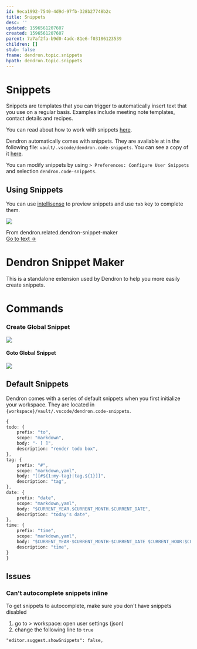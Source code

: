 ```yaml
---
id: 9eca1992-7540-4d9d-97fb-328b27748b2c
title: Snippets
desc: ''
updated: 1596561207607
created: 1596561207607
parent: 7a7af2fa-b9d0-4adc-81e6-f03186123539
children: []
stub: false
fname: dendron.topic.snippets
hpath: dendron.topic.snippets
---
```

# Snippets

Snippets are templates that you can trigger to automatically insert text that you use on a regular basis. Examples include meeting note templates, contact details and recipes. 

You can read about how to work with snippets [here](https://code.visualstudio.com/docs/editor/userdefinedsnippets).

Dendron automatically comes with snippets. They are available at in the following file: `vault/.vscode/dendron.code-snippets`. You can see a copy of it [here](https://github.com/dendronhq/dendron-template/blob/master/vault/.vscode/dendron.code-snippets).

You can modify snippets by using `> Preferences: Configure User Snippets` and selection `dendron.code-snippets`.

## Using Snippets

You can use [intellisense](032e4abc-f292-465f-9b6a-5a1360c2c974) to preview snippets and use `tab` key to complete them.

![](https://foundation-prod-assetspublic53c57cce-8cpvgjldwysl.s3-us-west-2.amazonaws.com/assets/images/tab-autocomplete.gif)

<div class="portal-container">
<div class="portal-head">
<div class="portal-backlink" >
<div class="portal-title">From <span class="portal-text-title">dendron.related.dendron-snippet-maker</span></div>
<a href="89980f03-f5fd-4c9a-8325-c450c1108150.html" class="portal-arrow">Go to text <span class="right-arrow">→</span></a>
</div>
</div>
<div id="portal-parent-anchor" class="portal-parent" markdown="1">
<div class="portal-parent-fader-top"></div>
<div class="portal-parent-fader-bottom"></div>        
  
# Dendron Snippet Maker

This is a standalone extension used by Dendron to help you more easily create snippets. 

# Commands

### Create Global Snippet

![](https://foundation-prod-assetspublic53c57cce-8cpvgjldwysl.s3-us-west-2.amazonaws.com/assets/images/snippet.create.gif)

#### Goto Global Snippet

![](https://foundation-prod-assetspublic53c57cce-8cpvgjldwysl.s3-us-west-2.amazonaws.com/assets/images/snippet.goto.gif)

</div>    
</div>

## Default Snippets

Dendron comes with a series of default snippets when you first initialize your workspace. They are located in `{workspace}/vault/.vscode/dendron.code-snippets`.

```ts
{
todo: {
    prefix: "to",
    scope: "markdown",
    body: "- [ ]",
    description: "render todo box",
},
tag: {
    prefix: "#",
    scope: "markdown,yaml",
    body: "[[#${1:my-tag}|tag.${1}]]",
    description: "tag",
},
date: {
    prefix: "date",
    scope: "markdown,yaml",
    body: "$CURRENT_YEAR.$CURRENT_MONTH.$CURRENT_DATE",
    description: "today's date",
},
time: {
    prefix: "time",
    scope: "markdown,yaml",
    body: "$CURRENT_YEAR-$CURRENT_MONTH-$CURRENT_DATE $CURRENT_HOUR:$CURRENT_MINUTE",
    description: "time",
}
}
```

## Issues

### Can't autocomplete snippets inline

To get snippets to autocomplete, make sure you don't have snippets disabled

1. go to > workspace: open user settings (json)
2. change the following line to `true`

```
"editor.suggest.showSnippets": false,
```
